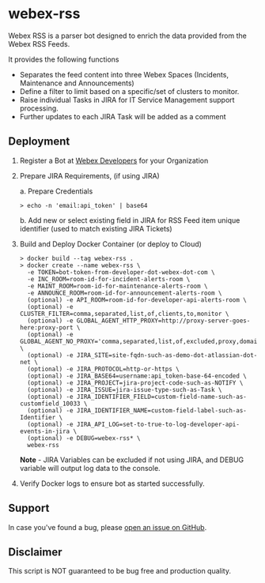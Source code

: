 # webex-rss

Webex RSS is a parser bot designed to enrich the data provided from the Webex RSS Feeds.

It provides the following functions
- Separates the feed content into three Webex Spaces (Incidents, Maintenance and Announcements)
- Define a filter to limit based on a specific/set of clusters to monitor.
- Raise individual Tasks in JIRA for IT Service Management support processing. 
- Further updates to each JIRA Task will be added as a comment

## Deployment

1. Register a Bot at [Webex Developers](https://developer.webex.com/my-apps) for your Organization
2. Prepare JIRA Requirements, (if using JIRA)

    a. Prepare Credentials
    ```
    > echo -n 'email:api_token' | base64
    ```
    b. Add new or select existing field in JIRA for RSS Feed item unique identifier (used to match existing JIRA Tickets)

3. Build and Deploy Docker Container (or deploy to Cloud)

    ```
    > docker build --tag webex-rss .
    > docker create --name webex-rss \
      -e TOKEN=bot-token-from-developer-dot-webex-dot-com \
      -e INC_ROOM=room-id-for-incident-alerts-room \
      -e MAINT_ROOM=room-id-for-maintenance-alerts-room \
      -e ANNOUNCE_ROOM=room-id-for-announcement-alerts-room \
      (optional) -e API_ROOM=room-id-for-developer-api-alerts-room \
      (optional) -e CLUSTER_FILTER=comma,separated,list,of,clients,to,monitor \
      (optional) -e GLOBAL_AGENT_HTTP_PROXY=http://proxy-server-goes-here:proxy-port \
      (optional) -e GLOBAL_AGENT_NO_PROXY='comma,separated,list,of,excluded,proxy,domains' \
      (optional) -e JIRA_SITE=site-fqdn-such-as-demo-dot-atlassian-dot-net \
      (optional) -e JIRA_PROTOCOL=http-or-https \
      (optional) -e JIRA_BASE64=username:api_token-base-64-encoded \
      (optional) -e JIRA_PROJECT=jira-project-code-such-as-NOTIFY \
      (optional) -e JIRA_ISSUE=jira-issue-type-such-as-Task \
      (optional) -e JIRA_IDENTIFIER_FIELD=custom-field-name-such-as-customfield_10033 \
      (optional) -e JIRA_IDENTIFIER_NAME=custom-field-label-such-as-Identifier \
      (optional) -e JIRA_API_LOG=set-to-true-to-log-developer-api-events-in-jira \
      (optional) -e DEBUG=webex-rss* \
      webex-rss
    ```
    **Note** - JIRA Variables can be excluded if not using JIRA, and DEBUG variable will output log data to the console.

4. Verify Docker logs to ensure bot as started successfully.

## Support

In case you've found a bug, please [open an issue on GitHub](../../issues).

## Disclaimer

This script is NOT guaranteed to be bug free and production quality.